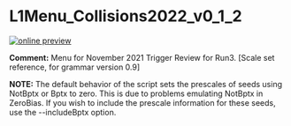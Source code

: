 # L1Menu_Collisions2022_v0_1_2

[![online preview](https://img.shields.io/badge/Online%20preview-click%20here-blue)](https://htmlpreview.github.io/?https://github.com/cms-l1-dpg/L1MenuRun3/tree/master/development/L1Menu_Collisions2022_v0_1_2/L1Menu_Collisions2022_v0_1_2.html)

**Comment:** Menu for November 2021 Trigger Review for Run3. [Scale set reference, for grammar version 0.9]

**NOTE:** The default behavior of the script sets the prescales of seeds using NotBptx or Bptx to zero. This is due to problems emulating NotBptx in ZeroBias. If you wish to include the prescale information for these seeds, use the --includeBptx option.
